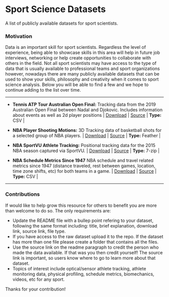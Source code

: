 # Sport Science Datasets
A list of publicly available datasets for sport scientists.

### Motivation

Data is an important skill for sport scientists. Regardless the level of experience, being able to showcase skills in this area will help in future job interviews, networking or help create opportunities to collaborate with others in the field. Not all sport scientists may have access to the type of data that is usually available to professional teams and sport organizations however, nowadays there are many publicly available datasets that can be used to show your skills, philosophy and creativity when it comes to sport science analysis. Below you will be able to find a few and we hope to continue adding to the list over time.

***

* **Tennis ATP Tour Australian Open Final:** Tracking data from the 2019 Australian Open Final between Nadal and Djokovic. Includes information about events as well as 2d player positions | [Download](https://github.com/josedv82/sport_open_datasets/tree/main/Tennis.%20ATP%20Tour%20AU%20Open%202019.%20Tracking%20Data) | [Source](https://www.kaggle.com/robseidl/tennis-atp-tour-australian-open-final-2019) | **Type:** CSV |

* **NBA Player Shooting Motions:** 3D Tracking data of basketball shots for a selected group of NBA players. | [Download](https://github.com/josedv82/sport_open_datasets/tree/main/Basketball%20NBA%20Player%20Shooting%20Motions) | [Source](https://www.inpredictable.com/2021/01/nba-player-shooting-motions-data-dump.html) | **Type:** Feather |
  
* **NBA SportVU Athlete Tracking:** Positional tracking data for the 2015 NBA season captured via SportVU. | [Download](https://github.com/sealneaward/nba-movement-data/tree/master/data) | [Source](https://github.com/sealneaward) | **Type:** 7-zip |

* **NBA Schedule Metrics Since 1947** NBA schedule and travel related metrics since 1947 (distance traveled, rest between games, location, time zone shifts, etc) for both teams in a game. | [Download](https://github.com/josedv82/sport_open_datasets/blob/main/NBA_schedule_metrics.csv) | [Source](https://github.com/josedv82/airball) | **Type:** CSV |
   
   
   
   

---
### Contributions
If would like to help grow this resource for others to benefit you are more than welcome to do so. The only requirements are:

* Update the README file with a bullep point refering to your dataset, following the same format including: title, brief explanation, download link, source link, file type. 
* If you have access to the raw dataset upload it to the repo. If the dataset has more than one file please create a folder that contains all the files. 
* Use the source link on the readme paragraph to credit the person who made the data available. If that was you then credit yourself! The source link is important, so users know where to go to learn more about that dataset.
* Topics of interest include optical/sensor athlete tracking, athlete monitoring data, physical profiling, schedule metrics, biomechanics, videos, etc for any sport.

Thanks for your contribution!


